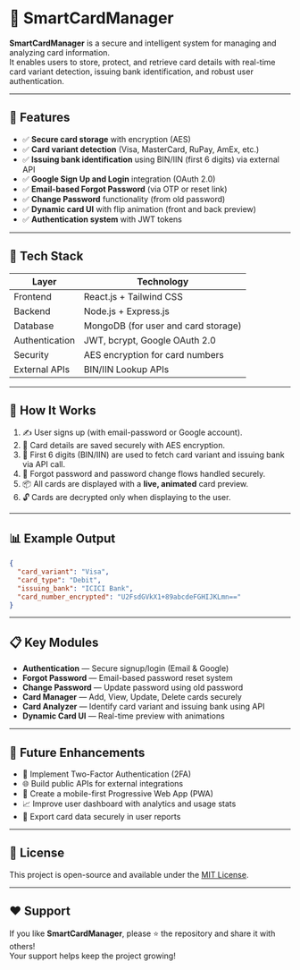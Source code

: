 # 🔐 SmartCardManager

**SmartCardManager** is a secure and intelligent system for managing and analyzing card information.  
It enables users to store, protect, and retrieve card details with real-time card variant detection, issuing bank identification, and robust user authentication.

---

## 🚀 Features

- ✅ **Secure card storage** with encryption (AES)
- ✅ **Card variant detection** (Visa, MasterCard, RuPay, AmEx, etc.)
- ✅ **Issuing bank identification** using BIN/IIN (first 6 digits) via external API
- ✅ **Google Sign Up and Login** integration (OAuth 2.0)
- ✅ **Email-based Forgot Password** (via OTP or reset link)
- ✅ **Change Password** functionality (from old password)
- ✅ **Dynamic card UI** with flip animation (front and back preview)
- ✅ **Authentication system** with JWT tokens

---

## 🧠 Tech Stack

| Layer         | Technology                      |
|---------------|----------------------------------|
| Frontend      | React.js + Tailwind CSS          |
| Backend       | Node.js + Express.js             |
| Database      | MongoDB (for user and card storage) |
| Authentication| JWT, bcrypt, Google OAuth 2.0    |
| Security      | AES encryption for card numbers  |
| External APIs | BIN/IIN Lookup APIs              |

---

## 🧪 How It Works

1. ✍️ User signs up (with email-password or Google account).
2. 🔐 Card details are saved securely with AES encryption.
3. 🔎 First 6 digits (BIN/IIN) are used to fetch card variant and issuing bank via API call.
4. 🔑 Forgot password and password change flows handled securely.
5. 📦 All cards are displayed with a **live, animated** card preview.
6. 🔓 Cards are decrypted only when displaying to the user.

---

## 📊 Example Output

```json
{
  "card_variant": "Visa",
  "card_type": "Debit",
  "issuing_bank": "ICICI Bank",
  "card_number_encrypted": "U2FsdGVkX1+89abcdeFGHIJKLmn=="
}
```

---

## 📋 Key Modules

- **Authentication** — Secure signup/login (Email & Google)
- **Forgot Password** — Email-based password reset system
- **Change Password** — Update password using old password
- **Card Manager** — Add, View, Update, Delete cards securely
- **Card Analyzer** — Identify card variant and issuing bank using API
- **Dynamic Card UI** — Real-time preview with animations

---

## 🌟 Future Enhancements

- 🔐 Implement Two-Factor Authentication (2FA)
- 🌐 Build public APIs for external integrations
- 📱 Create a mobile-first Progressive Web App (PWA)
- 📈 Improve user dashboard with analytics and usage stats
- 🧾 Export card data securely in user reports

---

## 📜 License

This project is open-source and available under the [MIT License](LICENSE).

---

## ❤️ Support

If you like **SmartCardManager**, please ⭐ the repository and share it with others!  
Your support helps keep the project growing!
